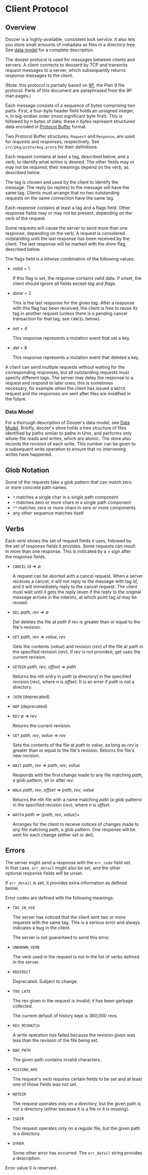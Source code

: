 # Client Protocol

## Overview

Doozer is a highly-available, consistent lock service.
It also lets you store small amounts of metadata as
files in a directory tree. See [data model][data] for a complete
description.

The doozer protocol is used for messages between clients
and servers. A client connects to doozerd by TCP and
transmits *request* messages to a server, which
subsequently returns *response* messages to the client.

(Note: this protocol is partially based on [9P][],
the Plan 9 file protocol. Parts of this document
are paraphrased from the 9P man pages.)

Each message consists of a sequence of bytes comprising
two parts. First, a four-byte header field holds an
unsigned integer, *n*, in big-endian order (most
significant byte first). This is followed by *n* bytes
of data; these *n* bytes represent structured data
encoded in [Protocol Buffer][protobuf] format.

Two Protocol Buffer structures, `Request` and
`Response`, are used for *requests* and *responses*,
respectively. See `src/pkg/proto/msg.proto` for their
definitions.

Each request contains at least a tag, described below,
and a verb, to identify what action is desired.
The other fields may or may not be required; their
meanings depend on the verb, as described below.

The tag is chosen and used by the client to identify
the message. The reply (or replies) to the message
will have the same tag. Clients must arrange that no
two outstanding requests on the same connection have
the same tag.

Each response contains at least a tag and a flags field.
Other response fields may or may not be present,
depending on the verb of the request.

Some requests will cause the server to send
more than one response, depending on the verb.
A request is considered outstanding until
the last response has been received by the client.
The last response will be marked with the *done* flag,
described below.

The flags field is a bitwise combination of the
following values:

 * *valid* = 1

    If this flag is set, the response contains valid data.
    If unset, the client should ignore all fields except
    *tag* and *flags*.

 * *done* = 2

    This is the last response for the given *tag*.
    After a response with this flag has been received,
    the client is free to reuse its tag in another
    request (unless there is a pending cancel
    transaction for that tag; see `CANCEL` below).

 * *set* = 4

    This response represents a mutation event that set a key.

 * *del* = 8

    This response represents a mutation event that deleted a key.

A client can send multiple requests without waiting for
the corresponding responses, but all outstanding
requests must specify different tags. The server may
delay the response to a request and respond to later
ones; this is sometimes necessary, for example when the
client has issued a `WATCH` request and the responses
are sent after files are modified in the future.

### Data Model

For a thorough description of Doozer's data model,
see [Data Model][data]. Briefly, doozer's store holds
a tree structure of files identified by paths similar
to paths in Unix, and performs only whole-file reads
and writes, which are atomic. The store also records
the *revision* of each write.
This number can be given to a subsequent write
operation to ensure that no
intervening writes have happened.

## Glob Notation

Some of the requests take a glob pattern that can match
zero or more concrete path names.

 - `?` matches a single char in a single path component
 - `*` matches zero or more chars in a single path component
 - `**` matches zero or more chars in zero or more components
 - any other sequence matches itself

## Verbs

Each verb shows the set of request fields it uses,
followed by the set of response fields it provides.
Some requests can result in more than one response.
This is indicated by a + sign after the response fields.

 * `CANCEL` *id* &rArr; &empty;

    A request can be aborted with a cancel request. When
    a server receives a cancel, it will not reply to the
    message with tag *id*, and it will immediately reply
    to the cancel request. The client must wait until it
    gets the reply (even if the reply to the original
    message arrives in the interim), at which point tag
    *id* may be reused.

 * `DEL` *path*, *rev* &rArr; &empty;

    Del deletes the file at *path* if *rev* is greater than
    or equal to the file's revision.

 * `GET` *path*, *rev* &rArr; *value*, *rev*

    Gets the contents (*value*) and revision (*rev*)
    of the file at *path* in the specified revision (*rev*).
    If *rev* is not provided, get uses the current revision.

 * `GETDIR` *path*, *rev*, *offset* &rArr; *path*

    Returns the *n*th entry in *path* (a directory) in
    the specified revision (*rev*), where *n* is
    *offset*. It is an error if *path* is not a
    directory.

 * `JOIN` (deprecated)

 * `NOP` (deprecated)

 * `REV` &empty; &rArr; *rev*

    Returns the current revision.

 * `SET` *path*, *rev*, *value* &rArr; *rev*

    Sets the contents of the file at *path* to *value*,
    as long as *rev* is greater than or equal to the file's
    revision.
    Returns the file's new revision.

 * `WAIT` *path*, *rev* &rArr; *path*, *rev*, *value*

    Responds with the first change made to any file
    matching *path*, a glob pattern, on or after *rev*.

 * `WALK` *path*, *rev*, *offset* &rArr; *path*, *rev*, *value*

    Returns the *n*th file with a name matching *path*
    (a glob pattern) in the specified revision (*rev*),
    where *n* is *offset*.

 * `WATCH` *path* &rArr; {*path*, *rev*, *value*}+

    Arranges for the client to receive notices of changes
    made to any file matching *path*, a glob pattern. One
    response will be sent for each change (either set or
    del).

## Errors

The server might send a response with the `err_code` field
set. In that case, `err_detail` might also be set, and
the other optional response fields will be unset.

If `err_detail` is set, it provides extra information as
defined below.

Error codes are defined with the following meanings:

 * `TAG_IN_USE`

    The server has noticed that the client sent two
    or more requests with the same tag. This is a
    serious error and always indicates a bug in the
    client.

    The server is not guaranteed to send this error.

 * `UNKNOWN_VERB`

    The verb used in the request is not in the list of
    verbs defined in the server.

 * `REDIRECT`

    Deprecated. Subject to change.

 * `TOO_LATE`

    The rev given in the request is invalid;
    it has been garbage collected.

    The current default of history kept is 360,000 revs.

 * `REV_MISMATCH`

    A write operation has failed because the revision given
    was less than the revision of the file being set.

 * `BAD_PATH`

    The given path contains invalid characters.

 * `MISSING_ARG`

    The request's verb requires certain fields to be set
    and at least one of those fields was not set.

 * `NOTDIR`

    The request operates only on a directory, but the
    given path is not a directory (either because it is a
    file or it is missing).

 * `ISDIR`

    The request operates only on a regular file, but the
    given path is a directory.

 * `OTHER`

    Some other error has occurred. The `err_detail`
    string provides a description.

Error value 0 is reserved.

<style>
body { margin: 2em 10em }
p { max-width: 30em }
</style>

[protobuf]: http://code.google.com/p/protobuf/
[9P]: http://plan9.bell-labs.com/magic/man2html/5/intro
[data]: data-model.md
